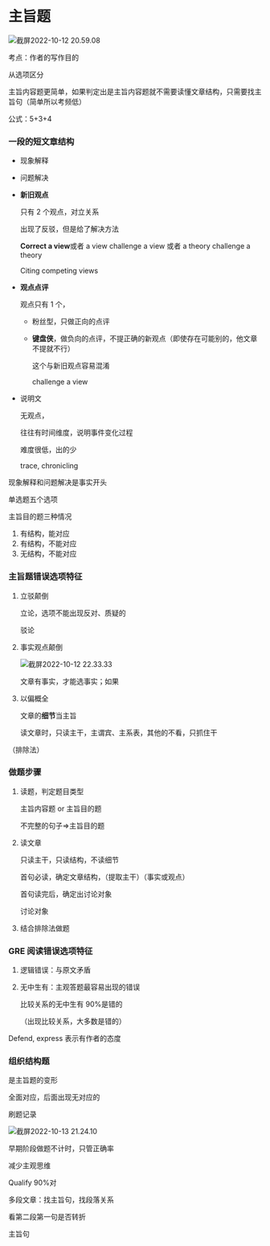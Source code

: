 # 主旨题

![截屏2022-10-12 20.59.08](https://xingqiu-tuchuang-1256524210.cos.ap-shanghai.myqcloud.com/3978/%E6%88%AA%E5%B1%8F2022-10-12%2020.59.08.png)

考点：作者的写作目的

从选项区分

主旨内容题更简单，如果判定出是主旨内容题就不需要读懂文章结构，只需要找主旨句（简单所以考频低）

公式：5+3+4

### 一段的短文章结构

- 现象解释

- 问题解决

- **新旧观点**

  只有 2 个观点，对立关系

  出现了反驳，但是给了解决方法

  **Correct a view**或者 a view challenge a view 或者 a theory challenge a theory

  Citing competing views

- **观点点评**

  观点只有 1 个，

  - 粉丝型，只做正向的点评

  - **键盘侠**，做负向的点评，不提正确的新观点（即使存在可能别的，他文章不提就不行）

    这个与新旧观点容易混淆

    challenge a view

- 说明文

  无观点，

  往往有时间维度，说明事件变化过程

  难度很低，出的少

  trace, chronicling

现象解释和问题解决是事实开头

单选题五个选项

主旨目的题三种情况

1. 有结构，能对应
2. 有结构，不能对应
3. 无结构，不能对应

### 主旨题**错误选项**特征

1. 立驳颠倒

   立论，选项不能出现反对、质疑的

   驳论

2. 事实观点颠倒

   ![截屏2022-10-12 22.33.33](https://xingqiu-tuchuang-1256524210.cos.ap-shanghai.myqcloud.com/3978/%E6%88%AA%E5%B1%8F2022-10-12%2022.33.33.png)

   文章有事实，才能选事实；如果

3. 以偏概全

   文章的**细节**当主旨

   读文章时，只读主干，主谓宾、主系表，其他的不看，只抓住干

（排除法）

### 做题步骤

1. 读题，判定题目类型

   主旨内容题 or 主旨目的题

   不完整的句子=>主旨目的题

2. 读文章

   只读主干，只读结构，不读细节

   首句必读，确定文章结构，（提取主干）（事实或观点）

   首句读完后，确定出讨论对象

   讨论对象

3. 结合排除法做题

### GRE 阅读错误选项特征

1. 逻辑错误：与原文矛盾

2. 无中生有：主观答题最容易出现的错误

   比较关系的无中生有 90%是错的

   （出现比较关系，大多数是错的）

Defend, express 表示有作者的态度

### 组织结构题

是主旨题的变形

全面对应，后面出现无对应的

刷题记录

![截屏2022-10-13 21.24.10](https://xingqiu-tuchuang-1256524210.cos.ap-shanghai.myqcloud.com/3978/%E6%88%AA%E5%B1%8F2022-10-13%2021.24.10.png)

早期阶段做题不计时，只管正确率

减少主观思维

Qualify 90%对

多段文章：找主旨句，找段落关系

看第二段第一句是否转折

主旨句
